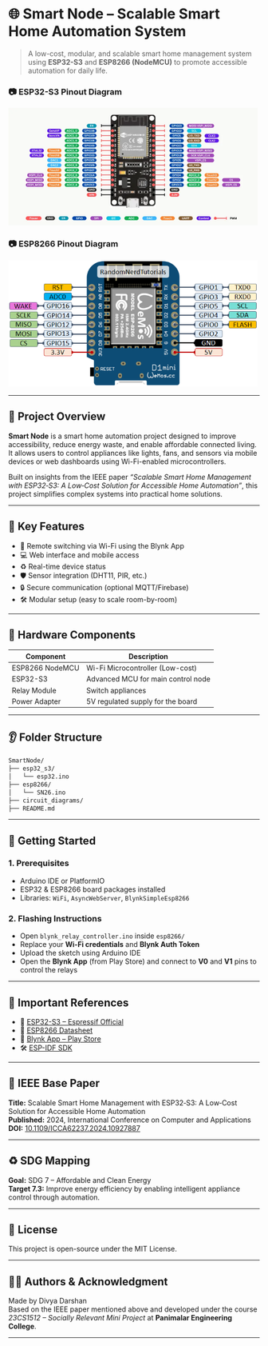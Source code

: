 # 🌐 Smart Node – Scalable Smart Home Automation System

> A low-cost, modular, and scalable smart home management system using **ESP32-S3** and **ESP8266 (NodeMCU)** to promote accessible automation for daily life.

### 📷 ESP32-S3 Pinout Diagram
<img src="circuit_diagrams/esp32.webp" alt="ESP32-S3 Pinout" width="500"/>

### 📷 ESP8266 Pinout Diagram
<img src="circuit_diagrams/ESP8266-WeMos-d1.png" alt="ESP8266 Pinout" width="500"/>

---

## 📘 Project Overview

**Smart Node** is a smart home automation project designed to improve accessibility, reduce energy waste, and enable affordable connected living. It allows users to control appliances like lights, fans, and sensors via mobile devices or web dashboards using Wi-Fi-enabled microcontrollers.

Built on insights from the IEEE paper _“Scalable Smart Home Management with ESP32‑S3: A Low‑Cost Solution for Accessible Home Automation”_, this project simplifies complex systems into practical home solutions.

---

## 🧠 Key Features

- 📶 Remote switching via Wi-Fi using the Blynk App
- 💻 Web interface and mobile access
- ♻️ Real-time device status
- 🛡️ Sensor integration (DHT11, PIR, etc.)
- 🔒 Secure communication (optional MQTT/Firebase)
- 🛠️ Modular setup (easy to scale room-by-room)

---

## 🧰 Hardware Components

| Component       | Description                        |
|----------------|------------------------------------|
| ESP8266 NodeMCU| Wi-Fi Microcontroller (Low-cost)   |
| ESP32-S3       | Advanced MCU for main control node |
| Relay Module   | Switch appliances                  |
| Power Adapter  | 5V regulated supply for the board  |



---

## 👂 Folder Structure

```
SmartNode/
├── esp32_s3/
│   └── esp32.ino
├── esp8266/
│   └── SN26.ino
├── circuit_diagrams/
├── README.md
```

---

## 🚀 Getting Started

### 1. Prerequisites
- Arduino IDE or PlatformIO
- ESP32 & ESP8266 board packages installed
- Libraries: `WiFi`, `AsyncWebServer`, `BlynkSimpleEsp8266`

### 2. Flashing Instructions
- Open `blynk_relay_controller.ino` inside `esp8266/`
- Replace your **Wi-Fi credentials** and **Blynk Auth Token**
- Upload the sketch using Arduino IDE
- Open the **Blynk App** (from Play Store) and connect to **V0** and **V1** pins to control the relays

---

## 🔗 Important References

- 🔧 [ESP32-S3 – Espressif Official](https://www.espressif.com/en/products/socs/esp32-s3)
- 📄 [ESP8266 Datasheet](https://www.espressif.com/en/products/socs/esp8266)
- 📱 [Blynk App – Play Store](https://play.google.com/store/apps/details?id=cloud.blynk)
- 🛠️ [ESP-IDF SDK](https://github.com/espressif/esp-idf)

---

## 📓 IEEE Base Paper

**Title:** Scalable Smart Home Management with ESP32‑S3: A Low‑Cost Solution for Accessible Home Automation  
**Published:** 2024, International Conference on Computer and Applications  
**DOI:** [10.1109/ICCA62237.2024.10927887](https://ieeexplore.ieee.org/document/10927887)

---

## ♻️ SDG Mapping

**Goal:** SDG 7 – Affordable and Clean Energy  
**Target 7.3:** Improve energy efficiency by enabling intelligent appliance control through automation.

---

## 📜 License

This project is open-source under the MIT License.

---

## 👨‍💼 Authors & Acknowledgment

Made by Divya Darshan  
Based on the IEEE paper mentioned above and developed under the course *23CS1512 – Socially Relevant Mini Project* at **Panimalar Engineering College**.

---
